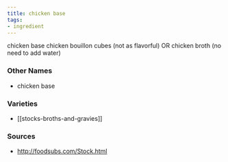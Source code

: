 ```yaml
---
title: chicken base
tags:
- ingredient
---
```

chicken base chicken bouillon cubes (not as flavorful) OR chicken broth (no need to add water)

### Other Names

* chicken base

### Varieties

* [[stocks-broths-and-gravies]]

### Sources
* http://foodsubs.com/Stock.html
